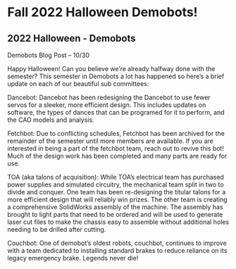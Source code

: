 # Fall 2022 Halloween Demobots!
## 2022 Halloween - Demobots

Demobots Blog Post – 10/30 

Happy Halloween! Can you believe we’re already halfway done with the semester? This semester in Demobots a lot has happened so here’s a brief update on each of our beautiful sub committees:

Dancebot: Dancebot has been redesigning the Dancebot to use fewer servos for a sleeker, more efficient design. This includes updates on software, the types of dances that can be programed for it to perform, and the CAD models and analysis. 

Fetchbot: Due to conflicting schedules, Fetchbot has been archived for the remainder of the semester until more members are available. If you are interested in being a part of the fetchbot team, reach out to revive this bot! Much of the design work has been completed and many parts are ready for use.

TOA (aka talons of acquisition): While TOA’s electrical team has purchased power supplies and simulated circuitry, the mechanical team split in two to divide and conquer. One team has been re-designing the titular talons for a more efficient design that will reliably win prizes. The other team is creating a comprehensive SolidWorks assembly of the machine. The assembly has brought to light parts that need to be ordered and will be used to generate laser cut files to make the chassis easy to assemble without additional holes needing to be drilled after cutting. 

Couchbot: One of demobot’s oldest robots, couchbot, continues to improve with a team dedicated to installing standard brakes to reduce reliance on its legacy emergency brake. Legends never die!
